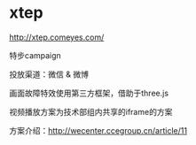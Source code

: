 # xtep
http://xtep.comeyes.com/

特步campaign

投放渠道：微信 & 微博

画面故障特效使用第三方框架，借助于three.js

视频播放方案为技术部组内共享的iframe的方案

方案介绍：http://wecenter.ccegroup.cn/article/11
